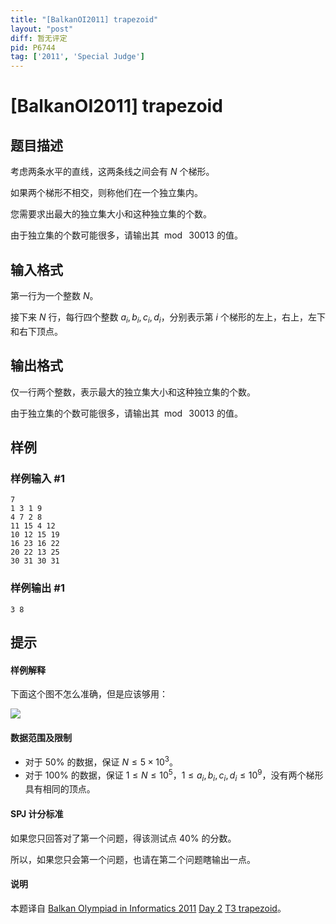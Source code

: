 ```yaml
---
title: "[BalkanOI2011] trapezoid"
layout: "post"
diff: 暂无评定
pid: P6744
tag: ['2011', 'Special Judge']
---
```

# [BalkanOI2011] trapezoid
## 题目描述

考虑两条水平的直线，这两条线之间会有 $N$ 个梯形。

如果两个梯形不相交，则称他们在一个独立集内。

您需要求出最大的独立集大小和这种独立集的个数。

由于独立集的个数可能很多，请输出其 $\bmod\ 30013$ 的值。
## 输入格式

第一行为一个整数 $N$。

接下来 $N$ 行，每行四个整数 $a_i,b_i,c_i,d_i$，分别表示第 $i$ 个梯形的左上，右上，左下和右下顶点。
## 输出格式

仅一行两个整数，表示最大的独立集大小和这种独立集的个数。

由于独立集的个数可能很多，请输出其 $\bmod\ 30013$ 的值。
## 样例

### 样例输入 #1
```
7
1 3 1 9
4 7 2 8
11 15 4 12
10 12 15 19
16 23 16 22
20 22 13 25
30 31 30 31
```
### 样例输出 #1
```
3 8
```
## 提示

#### 样例解释
下面这个图不怎么准确，但是应该够用：

![](https://cdn.luogu.com.cn/upload/image_hosting/tlwnkrg6.png)

#### 数据范围及限制
- 对于 $50\%$ 的数据，保证 $N\le 5\times 10^3$。
- 对于 $100\%$ 的数据，保证 $1\le N\le 10^5$，$1\le a_i,b_i,c_i,d_i\le 10^9$，没有两个梯形具有相同的顶点。

#### SPJ 计分标准
如果您只回答对了第一个问题，得该测试点 $40\%$ 的分数。

所以，如果您只会第一个问题，也请在第二个问题瞎输出一点。

#### 说明
本题译自 [Balkan Olympiad in Informatics 2011](http://www.boi2011.ro/boi2011/) [Day 2](http://www.boi2011.ro/boi2011/?pagina=probleme) [T3 trapezoid](http://www.boi2011.ro/resurse/tasks/trapezoid.pdf)。
